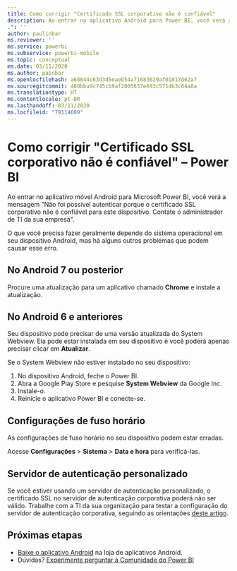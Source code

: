 ```yaml
---
title: Como corrigir "Certificado SSL corporativo não é confiável"
description: Ao entrar no aplicativo Android para Power BI, você verá a mensagem "Não foi possível autenticar porque o certificado SSL corporativo não é confiável
.": ''
author: paulinbar
ms.reviewer: ''
ms.service: powerbi
ms.subservice: powerbi-mobile
ms.topic: conceptual
ms.date: 03/11/2020
ms.author: painbar
ms.openlocfilehash: a68644c63d3d5eaeb54a71683629af01817d62a7
ms.sourcegitcommit: 480bba9c745cb9af2005637e693c5714b3c64a8a
ms.translationtype: HT
ms.contentlocale: pt-BR
ms.lasthandoff: 03/11/2020
ms.locfileid: "79114609"
---
```

# <a name="fixing-corporate-ssl-certificate-is-untrusted---power-bi"></a>Como corrigir "Certificado SSL corporativo não é confiável" – Power BI
Ao entrar no aplicativo móvel Android para Microsoft Power BI, você verá a mensagem "Não foi possível autenticar porque o certificado SSL corporativo não é confiável para este dispositivo. Contate o administrador de TI da sua empresa". 

O que você precisa fazer geralmente depende do sistema operacional em seu dispositivo Android, mas há alguns outros problemas que podem causar esse erro.

## <a name="on-android-7-or-later"></a>No Android 7 ou posterior
Procure uma atualização para um aplicativo chamado **Chrome** e instale a atualização.

## <a name="on-android-6-and-earlier"></a>No Android 6 e anteriores
Seu dispositivo pode precisar de uma versão atualizada do System Webview. Ela pode estar instalada em seu dispositivo e você poderá apenas precisar clicar em **Atualizar**.

Se o System Webview não estiver instalado no seu dispositivo:

1. No dispositivo Android, feche o Power BI.
2. Abra a Google Play Store e pesquise **System Webview** da Google Inc.
3. Instale-o.
4. Reinicie o aplicativo Power BI e conecte-se.

## <a name="time-zone-settings"></a>Configurações de fuso horário
As configurações de fuso horário no seu dispositivo podem estar erradas. 

Acesse **Configurações** > **Sistema** > **Data e hora** para verificá-las.

## <a name="custom-authentication-server"></a>Servidor de autenticação personalizado
Se você estiver usando um servidor de autenticação personalizado, o certificado SSL no servidor de autenticação corporativa poderá não ser válido. Trabalhe com a TI da sua organização para testar a configuração do servidor de autenticação corporativa, seguindo as orientações [deste artigo](https://support.microsoft.com/help/3203929/using-adal-to-authenticate-from-android-devices-fails-if-additional-ce).

## <a name="next-steps"></a>Próximas etapas
* [Baixe o aplicativo Android](https://go.microsoft.com/fwlink/?LinkID=544867) na loja de aplicativos Android.
* Dúvidas? [Experimente perguntar à Comunidade do Power BI](https://community.powerbi.com/) 

